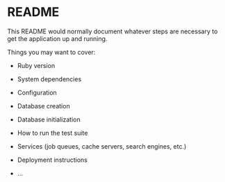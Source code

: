 <!--
docker-compose up
docker-compose -f docker-compose.production.yml up
docker-compose -f docker-compose.production.yml run rails rails assets:precompile RAILS_ENV=production
docker-compose -f docker-compose.production.yml run rails rails db:create  RAILS_ENV=production
docker exec -it rails sh
EDITOR="vi" rails credentials:edit
-->

# README

This README would normally document whatever steps are necessary to get the
application up and running.

Things you may want to cover:

* Ruby version

* System dependencies

* Configuration

* Database creation

* Database initialization

* How to run the test suite

* Services (job queues, cache servers, search engines, etc.)

* Deployment instructions

* ...
